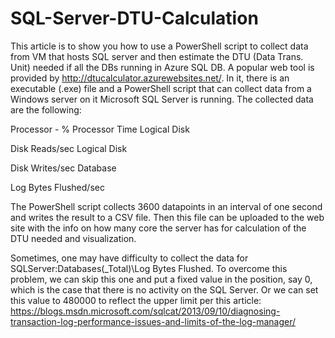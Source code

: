 # SQL-Server-DTU-Calculation
This article is to show you how to use a PowerShell script to collect data from VM that hosts SQL server and then estimate the DTU (Data Trans. Unit) needed if all the DBs running in Azure SQL DB.
A popular web tool is provided by http://dtucalculator.azurewebsites.net/. In it, there is an executable (.exe) file and a PowerShell script that can collect data from a Windows server on it Microsoft SQL Server is running. The collected data are the following:

Processor - % Processor Time Logical Disk

Disk Reads/sec Logical Disk

Disk Writes/sec Database

Log Bytes Flushed/sec

The PowerShell script collects 3600 datapoints in an interval of one second and writes the result to a CSV file. Then this file can be uploaded to the web site with the info on how many core the server has for calculation of the DTU needed and visualization.

Sometimes, one may have difficulty to collect the data for SQLServer:Databases(_Total)\Log Bytes Flushed. To overcome this problem, we can skip this one and put a fixed value in the position, say 0, which is the case that there is no activity on the SQL Server. Or we can set this value to 480000 to reflect the upper limit per this article:
https://blogs.msdn.microsoft.com/sqlcat/2013/09/10/diagnosing-transaction-log-performance-issues-and-limits-of-the-log-manager/



